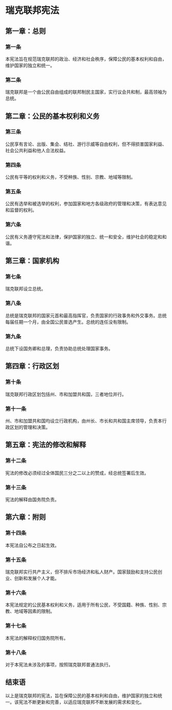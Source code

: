 # 瑞克联邦宪法

## 第一章：总则

### 第一条

本宪法旨在规范瑞克联邦的政治、经济和社会秩序，保障公民的基本权利和自由，维护国家的独立和统一。

### 第二条

瑞克联邦是一个由公民自由组成的联邦制民主国家，实行议会共和制，最高领袖为总统。

## 第二章：公民的基本权利和义务

### 第三条

公民享有言论、出版、集会、结社、游行示威等自由权利，但不得损害国家利益、社会公共利益和他人合法权益。

### 第四条

公民有平等的权利和义务，不受种族、性别、宗教、地域等限制。

### 第五条

公民有选举和被选举的权利，参加国家和地方各级政府的管理和决策，有表达意见和监督的权利。

### 第六条

公民有义务遵守宪法和法律，保护国家的独立、统一和安全，维护社会的稳定和和谐。

## 第三章：国家机构

### 第七条

瑞克联邦设立总统。

### 第八条

总统是瑞克联邦的国家元首和最高指挥官，负责国家的行政事务和外交事务。总统每届任期一个月，由全国公民普选产生。总统的连任没有限制。

### 第九条

总统下设国务卿和总理，负责协助总统处理国家事务。

## 第四章：行政区划

### 第十条

瑞克联邦行政区划包括州、市和加盟共和国，三者地位并行。

### 第十一条

州、市和加盟共和国均设立行政机构，由州长、市长和共和国主席领导，负责本行政区划的管理和决策。

## 第五章：宪法的修改和解释

### 第十二条

宪法的修改必须经过全体国民三分之二以上的赞成，经总统签署后生效。

### 第十三条

宪法的解释由国务院负责。

## 第六章：附则

### 第十四条

本宪法自公布之日起生效。

### 第十五条

瑞克联邦实行共产主义，但不排斥市场经济和私人财产。国家鼓励和支持公民创业、创新和发展个人才能。

### 第十六条

本宪法规定的公民基本权利和义务，适用于所有公民，不受国籍、种族、性别、宗教、地域等因素的限制。

### 第十七条

本宪法的解释权归国务院所有。

### 第十八条

对于本宪法未涉及的事项，按照瑞克联邦普通法执行。

## 结束语

以上是瑞克联邦的宪法，旨在保障公民的基本权利和自由，维护国家的独立和统一。该宪法不断更新和完善，以适应瑞克联邦不断发展的需求和变化。
